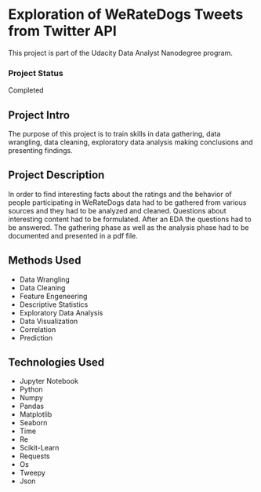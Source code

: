 # Exploration of WeRateDogs Tweets from Twitter API
This project is part of the Udacity Data Analyst Nanodegree program.

### Project Status
Completed

## Project Intro
The purpose of this project is to train skills in data gathering, data wrangling, data cleaning, exploratory data analysis making conclusions and presenting findings.

## Project Description
In order to find interesting facts about the ratings and the behavior of people participating in WeRateDogs data had to be gathered from various sources and they had to be analyzed and cleaned. Questions about interesting content had to be formulated. After an EDA the questions had to be answered. The gathering phase as well as the analysis phase had to be documented and presented in a pdf file. 

## Methods Used
- Data Wrangling
- Data Cleaning
- Feature Engeneering
- Descriptive Statistics
- Exploratory Data Analysis
- Data Visualization
- Correlation
- Prediction

## Technologies Used
- Jupyter Notebook
- Python
- Numpy
- Pandas
- Matplotlib
- Seaborn
- Time
- Re
- Scikit-Learn
- Requests
- Os
- Tweepy
- Json
